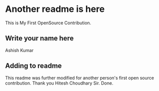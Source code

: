 # Another readme is here

This is My First OpenSource Contribution.

## Write your name here

Ashish Kumar

## Adding to readme

This readme was further modified for another person's first open source contribution. Thank you Hitesh Choudhary Sir.
Done.